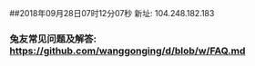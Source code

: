 ##2018年09月28日07时12分07秒 新址: 104.248.182.183
### 兔友常见问题及解答: https://github.com/wanggonging/d/blob/w/FAQ.md
